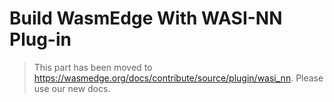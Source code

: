 # Build WasmEdge With WASI-NN Plug-in

> This part has been moved to  <https://wasmedge.org/docs/contribute/source/plugin/wasi_nn>. Please use our new docs.
